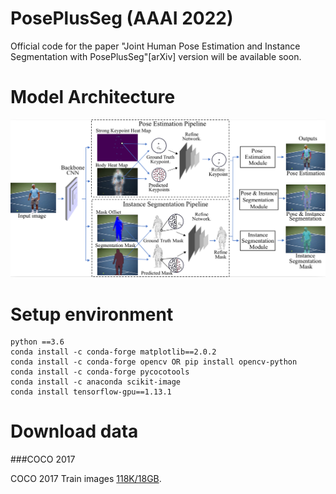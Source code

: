 # PosePlusSeg (AAAI 2022)

Official code for the paper "Joint Human Pose Estimation and Instance Segmentation with PosePlusSeg"[arXiv] version will be available soon.

# Model Architecture 
![](demo_result/0001.png)

# Setup environment

```
python ==3.6
conda install -c conda-forge matplotlib==2.0.2
conda install -c conda-forge opencv OR pip install opencv-python
conda install -c conda-forge pycocotools
conda install -c anaconda scikit-image
conda install tensorflow-gpu==1.13.1
```
# Download data

###COCO 2017

COCO 2017 Train images [118K/18GB](https://cocodataset.org/#download).
